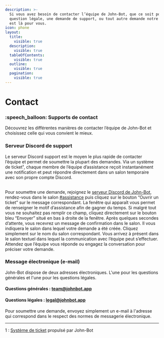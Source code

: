 ```yaml
---
description: >-
  Si vous avez besoin de contacter l’équipe de John-Bot, que ce soit pour une
  question légale, une demande de support, ou tout autre demande notre équipe
  est là pour vous.
icon: phone
layout:
  title:
    visible: true
  description:
    visible: true
  tableOfContents:
    visible: true
  outline:
    visible: true
  pagination:
    visible: true
---
```


# Contact

### :speech\_balloon: Supports de contact

Découvrez les différentes manières de contacter l’équipe de John-Bot et choisissez celle qui vous convient le mieux.

### Serveur Discord de support

Le serveur Discord support est le moyen le plus rapide de contacter l’équipe et permet de soumettre la plupart des demandes. Via un système de ticket¹, chaque membre de l’équipe d’assistance reçoit instantanément une notification et peut répondre directement dans un salon temporaire avec son propre compte Discord.

\
Pour soumettre une demande, rejoignez le [serveur Discord de John-Bot](https://discord.com/invite/YgRbfQ3Mkg), rendez-vous dans le salon [#assistance](https://discord.com/channels/959269961572962314/960211222211489903) puis cliquez sur le bouton “Ouvrir un ticket” sur le message correspondant. La fenêtre qui apparaît vous permet de renseigner le motif d’assistance afin de gagner du temps. Si malgré tout vous ne souhaitez pas remplir ce champ, cliquez directement sur le bouton bleu “Envoyer” situé en bas à droite de la fenêtre. Après quelques secondes d’attente, vous recevrez un message de confirmation dans le salon. Il vous indiquera le salon dans lequel votre demande a été créée. Cliquez simplement sur le nom du salon correspondant. Vous arrivez à présent dans le salon textuel dans lequel la communication avec l’équipe peut s’effectuer. Attendez que l’équipe vous réponde ou engagez la conversation pour préciser votre demande.

### Message électronique (e-mail)

John-Bot dispose de deux adresses électroniques. L'une pour les questions générales et l'une pour les questions légales.

#### Questions générales : [team@johnbot.app](mailto:team@johnbot.app)

#### Questions légales : [legal@johnbot.app](mailto:legal@johnbot.app)

Pour soumettre une demande, envoyez simplement un e-mail à l'adresse qui correspond dans le respect des normes de messagerie électronique.

***

1 : [Système de ticket](usage/configuration/tickets.md) propulsé par John-Bot
